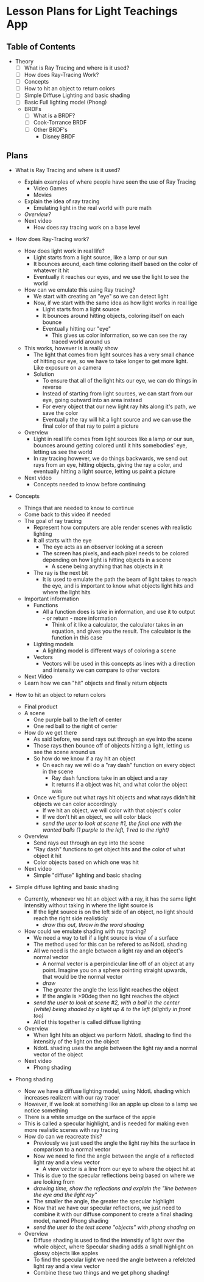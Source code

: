 # Lesson Plans for Light Teachings App

## Table of Contents
- Theory
    - [ ] What is Ray Tracing and where is it used?
    - [ ] How does Ray-Tracing Work?
    - [ ] Concepts
    - [ ] How to hit an object to return colors
    - [ ] Simple Diffuse Lighting and basic shading
    - [ ] Basic Full lighting model (Phong)
    - BRDFs
        - [ ] What is a BRDF?
        - [ ] Cook-Torrance BRDF
        - [ ] Other BRDF's
            - Disney BRDF

## Plans
- What is Ray Tracing and where is it used?
    - Explain examples of where people have seen the use of Ray Tracing
        - Video Games
        - Movies
    - Explain the idea of ray tracing
        - Emulating light in the real world with pure math
    - *Overview?*
    - Next video
        - How does ray tracing work on a base level


- How does Ray-Tracing work?
    - How does light work in real life?
        - Light starts from a light source, like a lamp or our sun
        - It bounces around, each time coloring itself based on the color of whatever it hit
        - Eventually it reaches our eyes, and we use the light to see the world
    - How can we emulate this using Ray tracing?
        - We start with creating an "eye" so we can detect light
        - Now, if we start with the same idea as how light works in real lige
            - Light starts from a light source
            - It bounces around hitting objects, coloring itself on each bounce
            - Eventually hitting our "eye"
                - This gives us color information, so we can see the ray traced world around us
    - This works, however is is really show
        - The light that comes from light sources has a very small chance of hitting our eye, so we have to take longer to get more light. Like exposure on a camera
        - Solution
            - To ensure that all of the light hits our eye, we can do things in reverse
            - Instead of starting from light sources, we can start from our eye, going outward into an area instead
            - For every object that our new light ray hits along it's path, we save the color
            - Eventually the ray will hit a light source and we can use the final color of that ray to paint a picture
    - Overview
        - Light in real life comes from light sources like a lamp or our sun, bounces around getting colored until it hits somebodies' eye, letting us see the world
        - In ray tracing however, we do things backwards, we send out rays from an eye, hitting objects, giving the ray a color, and eventually hitting a light source, letting us paint a picture
    - Next video
        - Concepts needed to know before continuing

- Concepts
    - Things that are needed to know to continue
    - Come back to this video if needed
    - The goal of ray tracing
        - Represent how computers are able render scenes with realistic lighting
        - It all starts with the eye
            - The eye acts as an observer looking at a screen
            - The screen has pixels, and each pixel needs to be colored depending on how light is hitting objects in a scene
                - A scene being anything that has objects in it
        - The ray is the next bit
            - It is used to emulate the path the beam of light takes to reach the eye, and is important to know what objects light hits and where the light hits
    - Important information
        - Functions
            - All a function does is take in information, and use it to output - or return - more information
                - Think of it like a calculator, the calculator takes in an equation, and gives you the result. The calculator is the function in this case
        - Lighting models
            - A lighting model is different ways of coloring a scene
        - Vectors
            - Vectors will be used in this concepts as lines with a direction and intensity we can compare to other vectors
    - Next Video
    - Learn how we can "hit" objects and finally return objects


- How to hit an object to return colors
    - Final product
    - A scene
        - One purple ball to the left of center
        - One red ball to the right of center
    - How do we get there
        - As said before, we send rays out through an eye into the scene
        - Those rays then bounce off of objects hitting a light, letting us see the scene around us
        - So how do we know if a ray hit an object
            - On each ray we will do a "ray dash" function on every object in the scene
                - Ray dash functions take in an object and a ray
                - It returns if a object was hit, and what color the object was
        - Once we figure out what rays hit objects and what rays didn't hit objects we can color accordingly
            - If we hit an object, we will color with that object's color
            - If we don't hit an object, we will color black
            - *send the user to look at scene #1, the final one with the wanted balls (1 purple to the left, 1 red to the right)*
    - Overview
        - Send rays out through an eye into the scene
        - "Ray dash" functions to get object hits and the color of what object it hit
        - Color objects based on which one was hit
    - Next video
        - Simple "diffuse" lighting and basic shading


- Simple diffuse lighting and basic shading
    - Currently, whenever we hit an object with a ray, it has the same light intensitiy without taking in where the light source is
        - If the light source is on the left side of an object, no light should reach the right side realisticly
            - *draw this out, throw in the word shading*
    - How could we emulate shading with ray tracing?
        - We need a way to tell if a light source is view of a surface
        - The method used for this can be refered to as NdotL shading
        - All we need is the angle between a light ray and an object's normal vector
            - A normal vector is a perpindicular line off of an object at any point. Imagine you on a sphere pointing straight upwards, that would be the normal vector
            - *draw*
            - The greater the angle the less light reaches the object
            - If the angle is >90deg then no light reaches the object
        - *send the user to look at scene #2, with a ball in the center (white) being shaded by a light up & to the left (slightly in front too)*
        - All of this together is called diffuse lighting
    - Overview
        - When light hits an object we perform NdotL shading to find the intensitiy of the light on the object
        - NdotL shading uses the angle between the light ray and a normal vector of the object
    - Next video
        - Phong shading


- Phong shading
    - Now we have a diffuse lighting model, using NdotL shading which increases realizem with our ray tracer
    - However, if we look at something like an apple up close to a lamp we notice something
    - There is a white smudge on the surface of the apple
    - This is called a specular highlight, and is needed for making even more realistic scenes with ray tracing
    - How do can we reacreate this?
        - Previously we just used the angle the light ray hits the surface in comparison to a normal vector
        - Now we need to find the angle between the angle of a reflected light ray and a view vector
            - A view vector is a line from our eye to where the object hit at
        - This is due to the specular reflections being based on where we are looking from
        - *drawing time, show the reflections and explain the "line between the eye and the light ray"*
        - The smaller the angle, the greater the specular highlight
        - Now that we have our specular reflections, we just need to combine it with our diffuse component to create a final shading model, named Phong shading
        - *send the user to the test scene "objects" with phong shading on*
    - Overview
        - Diffuse shading is used to find the intensitiy of light over the whole object, where Specular shading adds a small highlight on glossy objects like apples
        - To find the specular light we need the angle between a refelcted light ray and a view vector
        - Combine these two things and we get phong shading!
